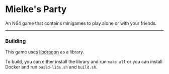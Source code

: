 # Mielke's Party

An N64 game that contains minigames to play alone or with your friends.

---
### Building

This game uses [libdragon](https://github.com/DragonMinded/libdragon) as a library.

To build, you can either install the library and run ```make all``` or you can install Docker and run ```build-libs.sh``` and ```build.sh```.